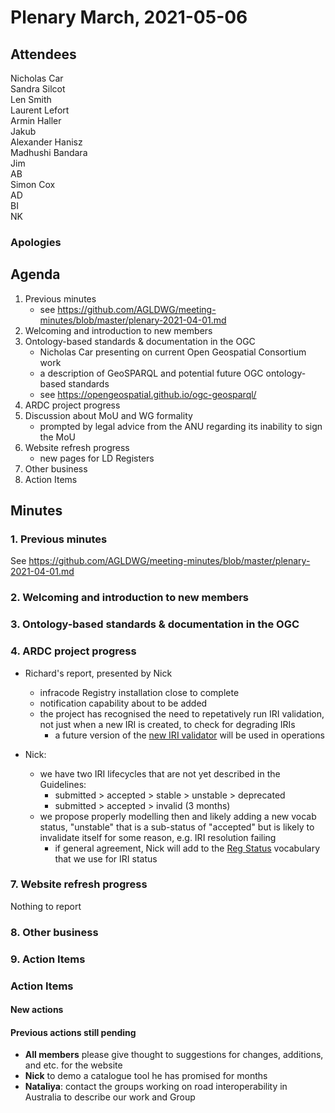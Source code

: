# Plenary March, 2021-05-06

## Attendees
Nicholas Car  
Sandra Silcot  
Len Smith  
Laurent Lefort  
Armin Haller  
Jakub  
Alexander Hanisz  
Madhushi Bandara  
Jim  
AB  
Simon Cox  
AD  
BI  
NK  

### Apologies


## Agenda
1. Previous minutes
    * see <https://github.com/AGLDWG/meeting-minutes/blob/master/plenary-2021-04-01.md>
2. Welcoming and introduction to new members
3. Ontology-based standards & documentation in the OGC
    * Nicholas Car presenting on current Open Geospatial Consortium work
    * a description of GeoSPARQL and potential future OGC ontology-based standards
    * see <https://opengeospatial.github.io/ogc-geosparql/>
5. ARDC project progress
6. Discussion about MoU and WG formality
    * prompted by legal advice from the ANU regarding its inability to sign the MoU
7. Website refresh progress
    * new pages for LD Registers
8. Other business
9. Action Items

## Minutes

### 1. Previous minutes
See <https://github.com/AGLDWG/meeting-minutes/blob/master/plenary-2021-04-01.md>


### 2. Welcoming and introduction to new members


### 3. Ontology-based standards & documentation in the OGC


### 4. ARDC project progress

* Richard's report, presented by Nick
    * infracode Registry installation close to complete
    * notification capability about to be added
    * the project has recognised the need to repetatively run IRI validation, not just when a new IRI is created, to check for degrading IRIs
        * a future version of the [new IRI validator](https://github.com/AGLDWG/iri-mapping-validator) will be used in operations

* Nick:
    * we have two IRI lifecycles that are not yet described in the Guidelines:
        * submitted > accepted > stable > unstable > deprecated
        * submitted > accepted > invalid (3 months)
    * we propose properly modelling then and likely adding a new vocab status, "unstable" that is a sub-status of "accepted" but is likely to invalidate itself for some reason, e.g. IRI resolution failing
        * if general agreement, Nick will add to the [Reg Status](https://linked.data.gov.au/def/reg-status) vocabulary that we use for IRI status


### 7. Website refresh progress
Nothing to report

### 8. Other business

### 9. Action Items

### Action Items
#### New actions


#### Previous actions still pending
* **All members** please give thought to suggestions for changes, additions, and etc. for the website
* **Nick** to demo a catalogue tool he has promised for months
* **Nataliya**: contact the groups working on road interoperability in Australia to describe our work and Group
